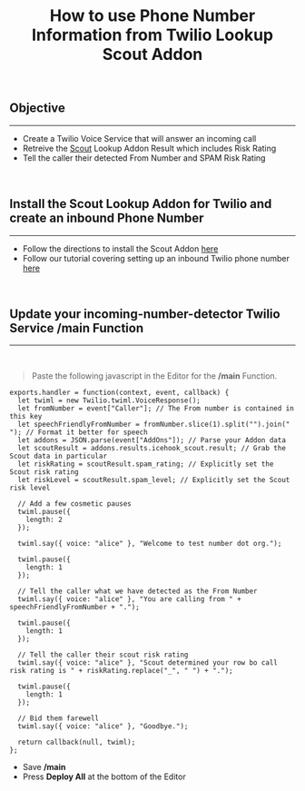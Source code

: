 # **<center>How to use Phone Number Information from Twilio Lookup Scout Addon</center>**

<br/>

## Objective

---

  - Create a Twilio Voice Service that will answer an incoming call
  - Retreive the [Scout](https://scout.tel) Lookup Addon Result which includes Risk Rating
  - Tell the caller their detected From Number and SPAM Risk Rating

<br/>  

## Install the Scout Lookup Addon for Twilio and create an inbound Phone Number

---

  - Follow the directions to install the Scout Addon [here](https://scout.tel/tutorials/2021/06/12/how-to-install-the-scout-twilio-lookup-addon/)
  - Follow our tutorial covering setting up an inbound Twilio phone number [here](/twilio/how-to-detect-the-number-a-caller-is-calling-from-on-twilio)

<br/>

## Update your **incoming-number-detector** Twilio Service **/main** Function

---

  <br/>

  > Paste the following javascript in the Editor for the **/main** Function.

  ```
  exports.handler = function(context, event, callback) {  
    let twiml = new Twilio.twiml.VoiceResponse();        
    let fromNumber = event["Caller"]; // The From number is contained in this key 
    let speechFriendlyFromNumber = fromNumber.slice(1).split("").join(" "); // Format it better for speech
    let addons = JSON.parse(event["AddOns"]); // Parse your Addon data
    let scoutResult = addons.results.icehook_scout.result; // Grab the Scout data in particular
    let riskRating = scoutResult.spam_rating; // Explicitly set the Scout risk rating
    let riskLevel = scoutResult.spam_level; // Explicitly set the Scout risk level

    // Add a few cosmetic pauses
    twiml.pause({
      length: 2
    });

    twiml.say({ voice: "alice" }, "Welcome to test number dot org.");

    twiml.pause({
      length: 1
    });

    // Tell the caller what we have detected as the From Number
    twiml.say({ voice: "alice" }, "You are calling from " + speechFriendlyFromNumber + ".");

    twiml.pause({
      length: 1
    });

    // Tell the caller their scout risk rating
    twiml.say({ voice: "alice" }, "Scout determined your row bo call risk rating is " + riskRating.replace("_", " ") + ".");

    twiml.pause({
      length: 1
    });

    // Bid them farewell
    twiml.say({ voice: "alice" }, "Goodbye.");

    return callback(null, twiml);
  };    
  ```

  * Save **/main**
  * Press **Deploy All** at the bottom of the Editor